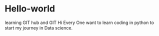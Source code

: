 # Hello-world
learning GIT hub and GIT
Hi Every One
want to learn coding in python to start my journey in Data science.

